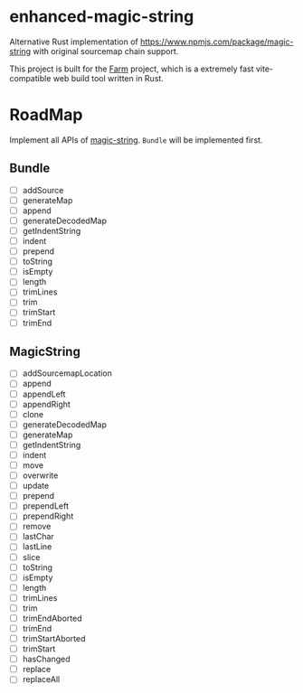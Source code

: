 # enhanced-magic-string
Alternative Rust implementation of https://www.npmjs.com/package/magic-string with original sourcemap chain support.

This project is built for the [Farm](https://github.com/farm-fe/farm) project, which is a extremely fast vite-compatible web build tool written in Rust.

# RoadMap
Implement all APIs of [magic-string](https://www.npmjs.com/package/magic-string). `Bundle` will be implemented first.

## Bundle
- [ ] addSource
- [ ] generateMap
- [ ] append
- [ ] generateDecodedMap
- [ ] getIndentString
- [ ] indent
- [ ] prepend
- [ ] toString
- [ ] isEmpty
- [ ] length
- [ ] trimLines
- [ ] trim
- [ ] trimStart
- [ ] trimEnd

## MagicString
- [ ] addSourcemapLocation
- [ ] append
- [ ] appendLeft
- [ ] appendRight
- [ ] clone
- [ ] generateDecodedMap
- [ ] generateMap
- [ ] getIndentString
- [ ] indent
- [ ] move
- [ ] overwrite
- [ ] update
- [ ] prepend
- [ ] prependLeft
- [ ] prependRight
- [ ] remove
- [ ] lastChar
- [ ] lastLine
- [ ] slice
- [ ] toString
- [ ] isEmpty
- [ ] length
- [ ] trimLines
- [ ] trim
- [ ] trimEndAborted
- [ ] trimEnd
- [ ] trimStartAborted
- [ ] trimStart
- [ ] hasChanged
- [ ] replace
- [ ] replaceAll